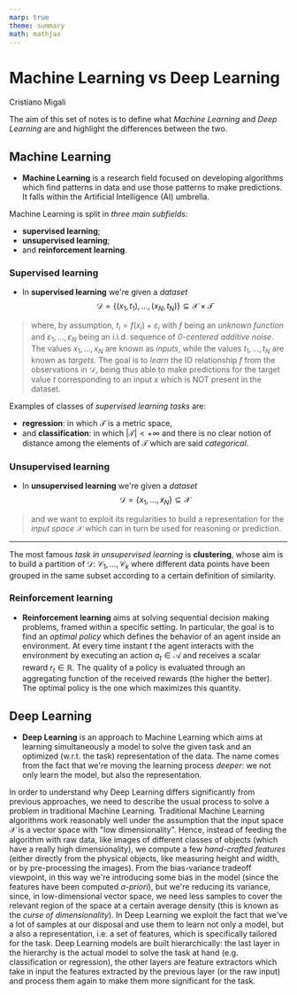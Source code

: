 ```yaml
---
marp: true
theme: summary
math: mathjax
---
```

# Machine Learning vs Deep Learning

<div class="author">

Cristiano Migali

</div>

The aim of this set of notes is to define what _Machine Learning_ and _Deep Learning_ are and highlight the differences between the two.

## Machine Learning

- **Machine Learning** is a research field focused on developing algorithms which find patterns in data and use those patterns to make predictions. It falls within the Artificial Intelligence (AI) umbrella.

Machine Learning is split in _three main subfields_:
- **supervised learning**;
- **unsupervised learning**;
- and **reinforcement learning**.

### Supervised learning

- In **supervised learning** we're given a _dataset_
$$
\mathcal{D} = \{ (x_1, t_1), \ldots, (x_N, t_N) \} \subseteq \mathcal{X} \times \mathcal{T}
$$
> where, by assumption, $t_i = f(x_i) + \varepsilon_i$ with $f$ being an _unknown function_ and $\varepsilon_1, \ldots, \varepsilon_N$ being an i.i.d. sequence of _0-centered additive noise_.
The values $x_1, \ldots, x_N$ are known as _inputs_, while the values $t_1, \ldots, t_N$ are known as _targets_. The goal is to _learn_ the IO relationship $f$ from the observations in $\mathcal{D}$, being thus able to make predictions for the target value $t$ corresponding to an input $x$ which is NOT present in the dataset.

Examples of classes of _supervised learning tasks_ are:
- **regression**: in which $\mathcal{T}$ is a metric space,
- and **classification**: in which $|\mathcal{T}| < + \infty$ and there is no clear notion of distance among the elements of $\mathcal{T}$ which are said _categorical_.

### Unsupervised learning

- In **unsupervised learning** we're given a _dataset_
$$
\mathcal{D} = \{ x_1, \ldots, x_N \} \subseteq \mathcal{X}
$$
> and we want to exploit its regularities to build a representation for the _input space_ $\mathcal{X}$ which can in turn be used for reasoning or prediction.

---

The most famous _task in unsupervised learning_ is **clustering**, whose aim is to build a partition of $\mathcal{D}$: $\mathcal{C}_1, \ldots, \mathcal{C}_k$ where different data points have been grouped in the same subset according to a certain definition of similarity.

### Reinforcement learning

- **Reinforcement learning** aims at solving sequential decision making problems, framed within a specific setting. In particular, the goal is to find an _optimal policy_ which defines the behavior of an agent inside an environment. At every time instant $t$ the agent interacts with the environment by executing an action $a_t \in \mathcal{A}$ and receives a scalar reward $r_t \in \mathbb{R}$. The quality of a policy is evaluated through an aggregating function of the received rewards (the higher the better). The optimal policy is the one which maximizes this quantity.

## Deep Learning

- **Deep Learning** is an approach to Machine Learning which aims at learning simultaneously a model to solve the given task and an optimized (w.r.t. the task) representation of the data. The name comes from the fact that we're moving the learning process _deeper_: we not only learn the model, but also the representation.

In order to understand why Deep Learning differs significantly from previous approaches, we need to describe the usual process to solve a problem in traditional Machine Learning.
Traditional Machine Learning algorithms work reasonably well under the assumption that the input space $\mathcal{X}$ is a vector space with "low dimensionality". Hence, instead of feeding the algorithm with raw data, like images of different classes of objects (which have a really high dimensionality), we compute a few _hand-crafted features_ (either directly from the physical objects, like measuring height and width, or by pre-processing the images). From the bias-variance tradeoff viewpoint, in this way we're introducing some bias in the model (since the features have been computed _a-priori_), but we're reducing its variance, since, in low-dimensional vector space, we need less samples to cover the relevant region of the space at a certain average density (this is known as the _curse of dimensionality_).
In Deep Learning we exploit the fact that we've a lot of samples at our disposal and use them to learn not only a model, but a also a representation, i.e. a set of features, which is specifically tailored for the task.
Deep Learning models are built hierarchically: the last layer in the hierarchy is the actual model to solve the task at hand (e.g. classification or regression), the other layers are feature extractors which take in input the features extracted by the previous layer (or the raw input) and process them again to make them more significant for the task.
